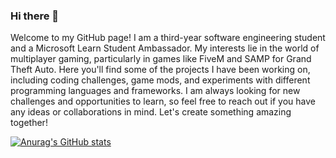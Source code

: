### Hi there 👋

Welcome to my GitHub page! I am a third-year software engineering student and a Microsoft Learn Student Ambassador. My interests lie in the world of multiplayer gaming, particularly in games like FiveM and SAMP for Grand Theft Auto. Here you'll find some of the projects I have been working on, including coding challenges, game mods, and experiments with different programming languages and frameworks. I am always looking for new challenges and opportunities to learn, so feel free to reach out if you have any ideas or collaborations in mind. Let's create something amazing together!

<!--
**TomStilson/TomStilson** is a ✨ _special_ ✨ repository because its `README.md` (this file) appears on your GitHub profile.

Here are some ideas to get you started:

- 🔭 I’m currently working on ...
- 🌱 I’m currently learning ...
- 👯 I’m looking to collaborate on ...
- 🤔 I’m looking for help with ...
- 💬 Ask me about ...
- 📫 How to reach me: ...
- 😄 Pronouns: ...
- ⚡ Fun fact: ...
-->
[![Anurag's GitHub stats](https://github-readme-stats.vercel.app/api?username=TomStilson)](https://github.com/TomStilson/github-readme-stats)
